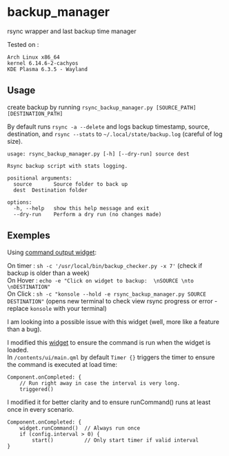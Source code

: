 # backup_manager
rsync wrapper and last backup time manager

Tested on :
```
Arch Linux x86_64
kernel 6.14.6-2-cachyos
KDE Plasma 6.3.5 - Wayland
```

## Usage
create backup by running ```rsync_backup_manager.py [SOURCE_PATH] [DESTINATION_PATH]```  

  
By default runs ```rsync -a --delete``` and logs backup timestamp, source, destination, and ```rsync --stats``` to ```~/.local/state/backup.log``` (careful of log size).  

```
usage: rsync_backup_manager.py [-h] [--dry-run] source dest

Rsync backup script with stats logging.

positional arguments:
  source       Source folder to back up
  dest  Destination folder

options:
  -h, --help   show this help message and exit
  --dry-run    Perform a dry run (no changes made)

```

## Exemples  
Using [command output widget](https://github.com/Zren/plasma-applet-commandoutput/tree/master):  

On timer : ```sh -c '/usr/local/bin/backup_checker.py -x 7'``` (check if backup is older than a week)  
On Hover :  ```echo -e "Click on widget to backup:  \nSOURCE \nto \nDESTINATION"```  
On Click : ```sh -c "konsole --hold -e rsync_backup_manager.py SOURCE DESTINATION"``` (opens new terminal to check view rsync progress or error - replace ```konsole``` with your terminal)  

I am looking into a possible issue with this widget (well, more like a feature than a bug). 
  
I modified this [widget](https://github.com/Zren/plasma-applet-commandoutput/tree/master) to ensure the command is run when the widget is loaded.  
In ```/contents/ui/main.qml``` by default ```Timer {}``` triggers the timer to ensure the command is executed at load time:  
```
Component.onCompleted: {
	// Run right away in case the interval is very long.
	triggered()
```    
I modified it for better clarity and to ensure runCommand() runs at least once in every scenario.
```
Component.onCompleted: {
	widget.runCommand()  // Always run once
	if (config.interval > 0) {
		start()          // Only start timer if valid interval
}
```
